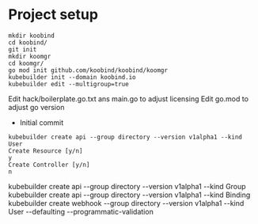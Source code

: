 
# Project setup

```
mkdir koobind
cd koobind/
git init
mkdir koomgr
cd koomgr/
go mod init github.com/koobind/koobind/koomgr
kubebuilder init --domain koobind.io
kubebuilder edit --multigroup=true
```

Edit hack/boilerplate.go.txt ans main.go to adjust licensing
Edit go.mod to adjust go version

- Initial commit

```
kubebuilder create api --group directory --version v1alpha1 --kind User
Create Resource [y/n]
y
Create Controller [y/n]
n
```

kubebuilder create api --group directory --version v1alpha1 --kind Group
kubebuilder create api --group directory --version v1alpha1 --kind Binding
kubebuilder create webhook --group directory --version v1alpha1 --kind User --defaulting --programmatic-validation
